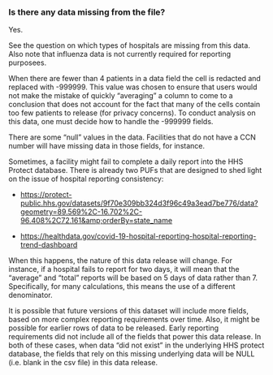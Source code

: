 ### Is there any data missing from the file?

Yes.





See the question on which types of hospitals are missing from this data. Also note that influenza data is not currently required for reporting purposees.





When there are fewer than 4 patients in a data field the cell is redacted and replaced with -999999. This value was chosen to ensure that users would not make the mistake of quickly “averaging” a column to come to a conclusion that does not account for the fact that many of the cells contain too few patients to release (for privacy concerns). To conduct analysis on this data, one must decide how to handle the -999999 fields. 





There are some “null” values in the data. Facilities that do not have a CCN number will have missing data in those fields, for instance. 





Sometimes, a facility might fail to complete a daily report into the HHS Protect database. There is already two PUFs that are designed to shed light on the issue of hospital reporting consistency: 





* https://protect-public.hhs.gov/datasets/9f70e309bb324d3f96c49a3ead7be776/data?geometry=89.569%2C-16.702%2C-96.408%2C72.161&amp;orderBy=state_name

* https://healthdata.gov/covid-19-hospital-reporting-hospital-reporting-trend-dashboard





When this happens, the nature of this data release will change. For instance, if a hospital fails to report for two days, it will mean that the “average” and “total” reports will be based on 5 days of data rather than 7. Specifically, for many calculations, this means the use of a different denominator. 





It is possible that future versions of this dataset will include more fields, based on more complex reporting requirements over time. Also, it might be possible for earlier rows of data to be released. Early reporting requirements did not include all of the fields that power this data release. In both of these cases, when data “did not exist” in the underlying HHS protect database, the fields that rely on this missing underlying data will be NULL (i.e. blank in the csv file) in this data release.




